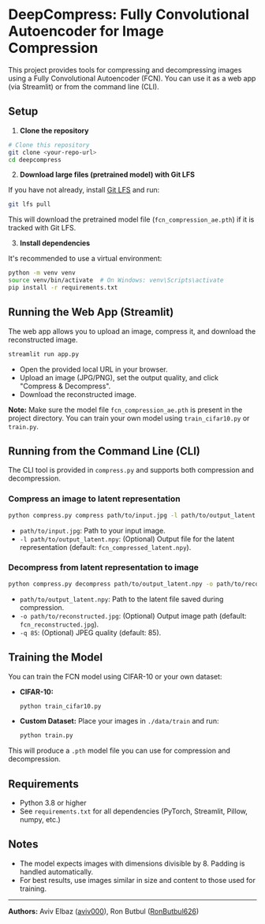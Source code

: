 # DeepCompress: Fully Convolutional Autoencoder for Image Compression

This project provides tools for compressing and decompressing images using a Fully Convolutional Autoencoder (FCN). You can use it as a web app (via Streamlit) or from the command line (CLI).

## Setup

1. **Clone the repository**

```bash
# Clone this repository
git clone <your-repo-url>
cd deepcompress
```

2. **Download large files (pretrained model) with Git LFS**

If you have not already, install [Git LFS](https://git-lfs.github.com/) and run:

```bash
git lfs pull
```

This will download the pretrained model file (`fcn_compression_ae.pth`) if it is tracked with Git LFS.

3. **Install dependencies**

It's recommended to use a virtual environment:

```bash
python -m venv venv
source venv/bin/activate  # On Windows: venv\Scripts\activate
pip install -r requirements.txt
```

## Running the Web App (Streamlit)

The web app allows you to upload an image, compress it, and download the reconstructed image.

```bash
streamlit run app.py
```

- Open the provided local URL in your browser.
- Upload an image (JPG/PNG), set the output quality, and click "Compress & Decompress".
- Download the reconstructed image.

**Note:** Make sure the model file `fcn_compression_ae.pth` is present in the project directory. You can train your own model using `train_cifar10.py` or `train.py`.

## Running from the Command Line (CLI)

The CLI tool is provided in `compress.py` and supports both compression and decompression.

### Compress an image to latent representation

```bash
python compress.py compress path/to/input.jpg -l path/to/output_latent.npy
```
- `path/to/input.jpg`: Path to your input image.
- `-l path/to/output_latent.npy`: (Optional) Output file for the latent representation (default: `fcn_compressed_latent.npy`).

### Decompress from latent representation to image

```bash
python compress.py decompress path/to/output_latent.npy -o path/to/reconstructed.jpg -q 85
```
- `path/to/output_latent.npy`: Path to the latent file saved during compression.
- `-o path/to/reconstructed.jpg`: (Optional) Output image path (default: `fcn_reconstructed.jpg`).
- `-q 85`: (Optional) JPEG quality (default: 85).

## Training the Model

You can train the FCN model using CIFAR-10 or your own dataset:

- **CIFAR-10:**
  ```bash
  python train_cifar10.py
  ```
- **Custom Dataset:**
  Place your images in `./data/train` and run:
  ```bash
  python train.py
  ```

This will produce a `.pth` model file you can use for compression and decompression.

## Requirements
- Python 3.8 or higher
- See `requirements.txt` for all dependencies (PyTorch, Streamlit, Pillow, numpy, etc.)

## Notes
- The model expects images with dimensions divisible by 8. Padding is handled automatically.
- For best results, use images similar in size and content to those used for training.

---

**Authors:** Aviv Elbaz ([aviv000](https://github.com/aviv000)), Ron Butbul ([RonButbul626](https://github.com/RonButbul626))